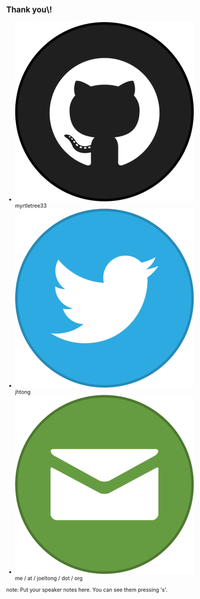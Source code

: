 <h2><p class="contact-header">Thank you\!</p></h2>

<ul>
	<li><img src="images/icons/github.png" class="icon" alt=""><span>myrtletree33</span></li>
	<li><img src="images/icons/twitter.png" class="icon" alt=""><span>jhtong</span></li>
	<li><img src="images/icons/email.png" class="icon" alt=""><span>me / at / joeltong / dot / org</span></li>
</ul>

note:
    Put your speaker notes here.
    You can see them pressing 's'.
